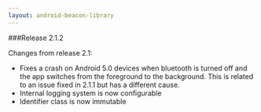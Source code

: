 ```yaml
---
layout: android-beacon-library
---
```



###Release 2.1.2

Changes from release 2.1:

* Fixes a crash on Android 5.0 devices when bluetooth is turned off and the app switches from the foreground to the background.  This is related to an issue fixed in 2.1.1 but has a different cause.
* Internal logging system is now configurable
* Identifier class is now immutable 
